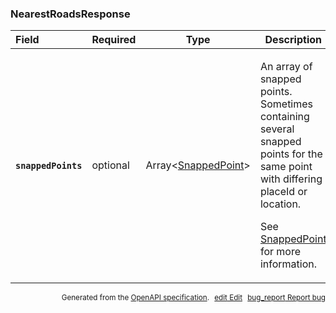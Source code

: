 <!--- This is a generated file, do not edit! -->
<!--- [START maps_http_schema_nearestroadsresponse] -->
<h3 class="schema-object" id="NearestRoadsResponse">NearestRoadsResponse</h3>

| Field                                                                                                                   | Required | Type                                                      | Description                                                                                                                                                                                                                                            |
| :---------------------------------------------------------------------------------------------------------------------- | -------- | --------------------------------------------------------- | ------------------------------------------------------------------------------------------------------------------------------------------------------------------------------------------------------------------------------------------------------ |
| <h4 id="NearestRoadsResponse-snappedPoints" class="add-link schema-object-property-key"><code>snappedPoints</code></h4> | optional | Array&lt;[SnappedPoint](#SnappedPoint "SnappedPoint")&gt; | <div class="ref-property-description"><p>An array of snapped points. Sometimes containing several snapped points for the same point with differing placeId or location.</p><p>See <a href="#SnappedPoint">SnappedPoint</a> for more information.</div> |

<p style="text-align: right; font-size: smaller;">Generated from the <a class="gc-analytics-event" data-category="GMP" data-label="openapi-github" href="https://github.com/googlemaps/openapi-specification" title="Google Maps Platform OpenAPI Specification" class="external">OpenAPI specification</a>.
<a class="gc-analytics-event" data-category="GMP" data-label="openapi-github-maps-http-schema-nearestroadsresponse" data-action="edit" style="margin-left: 5px;" href="https://github.com/googlemaps/openapi-specification/blob/main/specification/schemas/NearestRoadsResponse.yml" title="Edit on GitHub"><span class="material-icons">edit</span> Edit</a>
<a class="gc-analytics-event" data-category="GMP" data-label="openapi-github-maps-http-schema-nearestroadsresponse" data-action="bug" style="margin-left: 5px;" href="https://github.com/googlemaps/openapi-specification/issues/new?assignees=&labels=type%3A+bug%2C+triage+me&template=bug_report.md&title=[schemas] Bug - NearestRoadsResponse" title="File bug for schemas on GitHub"><span class="material-icons">bug_report</span> Report bug</a>
</p>

<!--- [END maps_http_schema_nearestroadsresponse] -->
